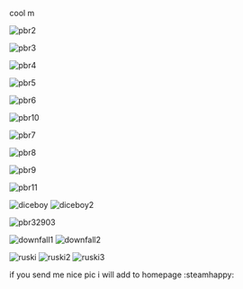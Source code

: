 
cool m

![pbr2](https://cdn.discordapp.com/attachments/973910088576303174/1075072045550948404/image.png)

![pbr3](https://cdn.discordapp.com/attachments/484785909099790346/1075109540753854555/image.png)

![pbr4](https://media.discordapp.net/attachments/484785909099790346/1075099743010701442/image.png)

![pbr5](https://cdn.discordapp.com/attachments/484785909099790346/1075095865213079592/image.png)

![pbr6](https://media.discordapp.net/attachments/484785909099790346/1075105735375073370/image.png)

![pbr10](https://cdn.discordapp.com/attachments/839227966193795093/1075172439450988604/image.png)

![pbr7](https://cdn.discordapp.com/attachments/839227966193795093/1075172440021401621/image.png)

![pbr8](https://cdn.discordapp.com/attachments/962102265408282644/1075178537641848932/poster-23-02-14_21-54-38.png)

![pbr9](https://cdn.discordapp.com/attachments/962102265408282644/1075140915833884813/Screenshot_2023-02-14_192927.png)

![pbr11](https://media.discordapp.net/attachments/973910088576303174/1075395024767963157/image.png)

![diceboy](https://cdn.discordapp.com/attachments/424661475282649101/1075404512531075072/image.png) 
![diceboy2](https://cdn.discordapp.com/attachments/424661475282649101/1075404931328127017/image.png)

![pbr32903](https://cdn.discordapp.com/attachments/484785909099790346/1076141940694847658/image.png)

![downfall1](https://media.discordapp.net/attachments/484785909099790346/1076865941499031564/pbr3.png)
![downfall2](https://media.discordapp.net/attachments/484785909099790346/1076865940865683537/pbr1.png)

![ruski](https://media.discordapp.net/attachments/484785909099790346/1077309187689824266/image.png)
![ruski2](https://cdn.discordapp.com/attachments/484785909099790346/1077309188063113306/image.png)
![ruski3](https://media.discordapp.net/attachments/484785909099790346/1077304605739859978/image.png)


if you send me nice pic i will add to homepage :steamhappy:
